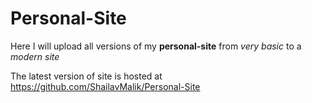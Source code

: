 # Personal-Site
Here I will upload all versions of my **personal-site** from *very basic* to a *modern site*

The latest version of site is hosted at  https://github.com/ShailavMalik/Personal-Site
